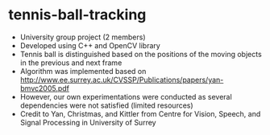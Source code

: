 tennis-ball-tracking
====================
- University group project (2 members)
- Developed using C++ and OpenCV library
- Tennis ball is distinguished based on the positions of the moving objects in the previous and next frame
- Algorithm was implemented based on http://www.ee.surrey.ac.uk/CVSSP/Publications/papers/yan-bmvc2005.pdf
- However, our own experimentations were conducted as several dependencies were not satisfied (limited resources)
- Credit to Yan, Christmas, and Kittler from Centre for Vision, Speech, and Signal Processing in University of Surrey  
